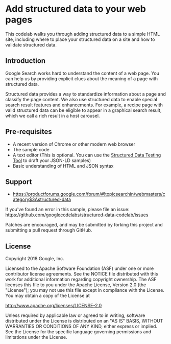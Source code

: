Add structured data to your web pages
============

This codelab walks you through adding structured data to a simple HTML site, including where to place your structured data on a site and how to validate structured data. 

Introduction
------------
Google Search works hard to understand the content of a web page. You can help us by providing explicit clues about the meaning of a page with structured data. 

Structured data provides a way to standardize information about a page and classify the page content. We also use structured data to enable special search result features and enhancements. For example, a recipe page with valid structured data can be eligible to appear in a graphical search result, which we call a rich result in a host carousel.

Pre-requisites
--------------

- A recent version of Chrome or other modern web browser
- The sample code
- A text editor (This is optional. You can use the [Structured Data Testing Tool](https://search.google.com/structured-data/testing-tool/u/0/) to draft your JSON-LD samples)
- Basic understanding of HTML and JSON syntax

Support
-------

- https://productforums.google.com/forum/#!topicsearchin/webmasters/category$3Astructured-data

If you've found an error in this sample, please file an issue:
https://github.com/googlecodelabs/structured-data-codelab/issues

Patches are encouraged, and may be submitted by forking this project and
submitting a pull request through GitHub.

License
-------

Copyright 2018 Google, Inc.

Licensed to the Apache Software Foundation (ASF) under one or more contributor
license agreements.  See the NOTICE file distributed with this work for
additional information regarding copyright ownership.  The ASF licenses this
file to you under the Apache License, Version 2.0 (the "License"); you may not
use this file except in compliance with the License.  You may obtain a copy of
the License at

  http://www.apache.org/licenses/LICENSE-2.0

Unless required by applicable law or agreed to in writing, software
distributed under the License is distributed on an "AS IS" BASIS, WITHOUT
WARRANTIES OR CONDITIONS OF ANY KIND, either express or implied.  See the
License for the specific language governing permissions and limitations under
the License.